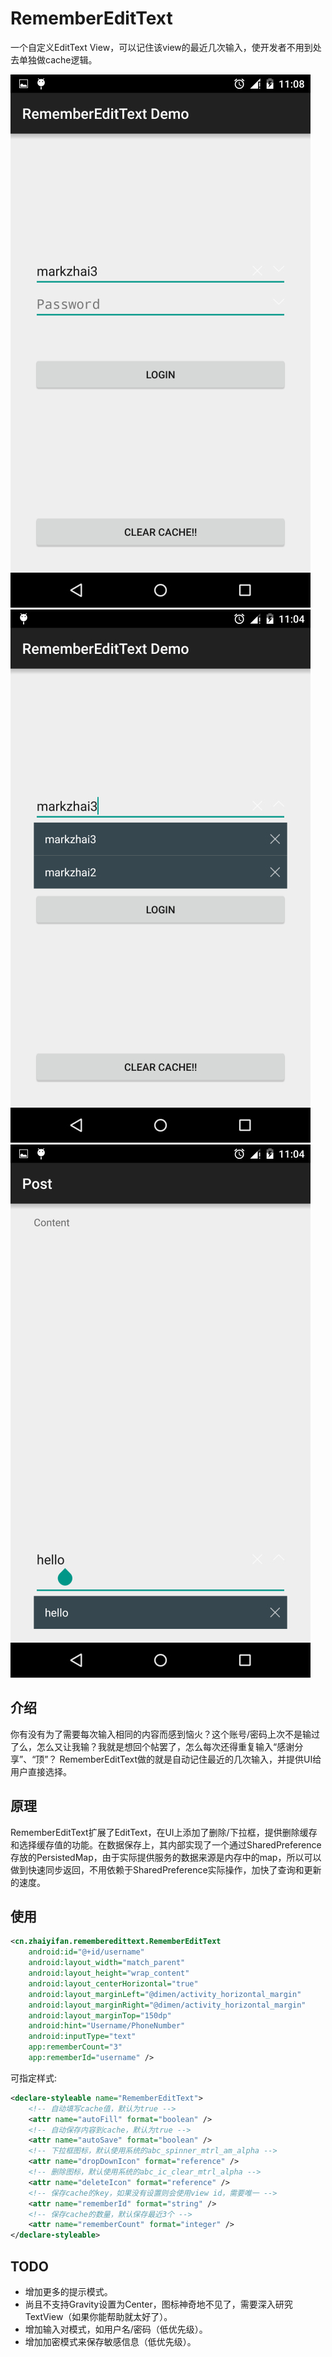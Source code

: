 # RememberEditText
一个自定义EditText View，可以记住该view的最近几次输入，使开发者不用到处去单独做cache逻辑。

![启动activity后自动填入最新cache](art/Screenshot_2015-09-09-11-08-10.jpg)
![点击下拉按钮后显示悬浮cache列表](art/Screenshot_2015-09-09-11-04-19.jpg)
![更大的EditText demo](art/Screenshot_2015-09-09-11-04-25.jpg)

## 介绍
你有没有为了需要每次输入相同的内容而感到恼火？这个账号/密码上次不是输过了么，怎么又让我输？我就是想回个帖罢了，怎么每次还得重复输入“感谢分享”、“顶”？
RememberEditText做的就是自动记住最近的几次输入，并提供UI给用户直接选择。

## 原理
RememberEditText扩展了EditText，在UI上添加了删除/下拉框，提供删除缓存和选择缓存值的功能。在数据保存上，其内部实现了一个通过SharedPreference存放的PersistedMap，由于实际提供服务的数据来源是内存中的map，所以可以做到快速同步返回，不用依赖于SharedPreference实际操作，加快了查询和更新的速度。

## 使用
```xml
<cn.zhaiyifan.rememberedittext.RememberEditText
    android:id="@+id/username"
    android:layout_width="match_parent"
    android:layout_height="wrap_content"
    android:layout_centerHorizontal="true"
    android:layout_marginLeft="@dimen/activity_horizontal_margin"
    android:layout_marginRight="@dimen/activity_horizontal_margin"
    android:layout_marginTop="150dp"
    android:hint="Username/PhoneNumber"
    android:inputType="text"
    app:rememberCount="3"
    app:rememberId="username" />
```

可指定样式:
```xml
<declare-styleable name="RememberEditText">
    <!-- 自动填写cache值，默认为true -->
    <attr name="autoFill" format="boolean" />
    <!-- 自动保存内容到cache，默认为true -->
    <attr name="autoSave" format="boolean" />
    <!-- 下拉框图标，默认使用系统的abc_spinner_mtrl_am_alpha -->
    <attr name="dropDownIcon" format="reference" />
    <!-- 删除图标，默认使用系统的abc_ic_clear_mtrl_alpha -->
    <attr name="deleteIcon" format="reference" />
    <!-- 保存cache的key，如果没有设置则会使用view id，需要唯一 -->
    <attr name="rememberId" format="string" />
    <!-- 保存cache的数量，默认保存最近3个 -->
    <attr name="rememberCount" format="integer" />
</declare-styleable>
```

## TODO
- 增加更多的提示模式。
- 尚且不支持Gravity设置为Center，图标神奇地不见了，需要深入研究TextView（如果你能帮助就太好了）。
- 增加输入对模式，如用户名/密码（低优先级）。
- 增加加密模式来保存敏感信息（低优先级）。